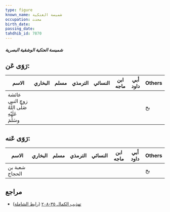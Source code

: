 ```yaml
---
type: figure
known_name: شميسة العتكية
occupation: محدث
birth_date:
passing_date:
tahdhib_id: 7870
---
```

##### شميسة العتكية الوشقية البصرية

## رَوَى عَن:
| الاسم                                            | البخاري | مسلم | الترمذي | النسائي | ابن ماجه | أبي داود | Others |
| ------------------------------------------------ | ------- | ---- | ------- | ------- | -------- | -------- | ------ |
| عائشة زوج النبي صَلَّى اللَّهُ عَلَيْهِ وسَلَّمَ |         |      |         |         |          |          | بخ     |
## رَوَى عَنه:
| الاسم          | البخاري | مسلم | الترمذي | النسائي | ابن ماجه | أبي داود | Others |
| -------------- | ------- | ---- | ------- | ------- | -------- | -------- | ------ |
| شعبة بن الحجاج |         |      |         |         |          |          | بخ     |
## مراجع
- [تهذيب الكمال ٣٥-٢٠٨](obsidian://open?vault=Tahdhib-al-Kamal&file=Figures/٧٨٧٠-شميسة%20العتكية%20الوشقية%20البصرية) ([رابط الشاملة](https://shamela.ws/book/3722/18807))